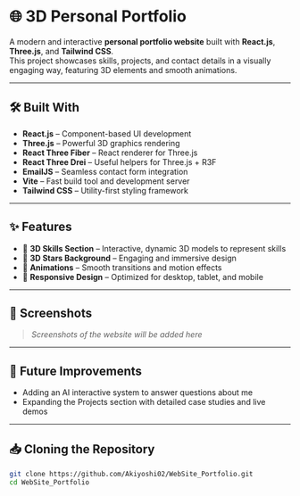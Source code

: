 # 🌐 3D Personal Portfolio  

A modern and interactive **personal portfolio website** built with **React.js**, **Three.js**, and **Tailwind CSS**.  
This project showcases skills, projects, and contact details in a visually engaging way, featuring 3D elements and smooth animations.  

---

## 🛠️ Built With  

- **React.js** – Component-based UI development  
- **Three.js** – Powerful 3D graphics rendering  
- **React Three Fiber** – React renderer for Three.js  
- **React Three Drei** – Useful helpers for Three.js + R3F  
- **EmailJS** – Seamless contact form integration  
- **Vite** – Fast build tool and development server  
- **Tailwind CSS** – Utility-first styling framework  

---

## ✨ Features  

- 🎨 **3D Skills Section** – Interactive, dynamic 3D models to represent skills  
- 🌌 **3D Stars Background** – Engaging and immersive design  
- 🔄 **Animations** – Smooth transitions and motion effects  
- 📱 **Responsive Design** – Optimized for desktop, tablet, and mobile  

---

## 📸 Screenshots  

> *Screenshots of the website will be added here*  

---

## 🎯 Future Improvements  

- Adding an AI interactive system to answer questions about me
- Expanding the Projects section with detailed case studies and live demos

---

## 📥 Cloning the Repository  

```bash
git clone https://github.com/Akiyoshi02/WebSite_Portfolio.git
cd WebSite_Portfolio